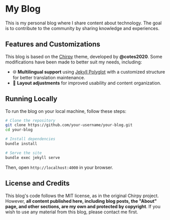 # My Blog

This is my personal blog where I share content about technology. The goal is to contribute to the community by sharing knowledge and experiences.

## Features and Customizations

This blog is based on the [Chirpy](https://github.com/cotes2020/jekyll-theme-chirpy) theme, developed by **@cotes2020**. Some modifications have been made to better suit my needs, including:

- 🌐 **Multilingual support** using [Jekyll Polyglot](https://github.com/untra/polyglot) with a customized structure for better translation maintenance.
- 🎨 **Layout adjustments** for improved usability and content organization.

## Running Locally

To run the blog on your local machine, follow these steps:

```sh
# Clone the repository
git clone https://github.com/your-username/your-blog.git
cd your-blog

# Install dependencies
bundle install

# Serve the site
bundle exec jekyll serve
```

Then, open `http://localhost:4000` in your browser.

## License and Credits

This blog's code follows the MIT license, as in the original Chirpy project. However, **all content published here, including blog posts, the "About" page, and other sections, are my own and protected by copyright**. If you wish to use any material from this blog, please contact me first.
